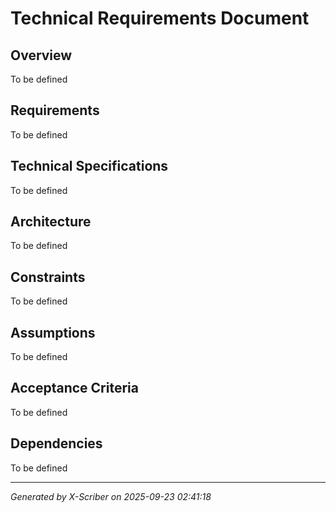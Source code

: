 # Technical Requirements Document

## Overview
To be defined

## Requirements
To be defined

## Technical Specifications
To be defined

## Architecture
To be defined

## Constraints
To be defined

## Assumptions
To be defined

## Acceptance Criteria
To be defined

## Dependencies
To be defined

---
*Generated by X-Scriber on 2025-09-23 02:41:18*
